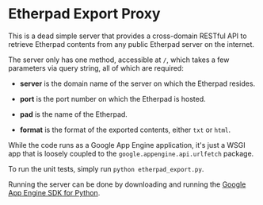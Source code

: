 # Etherpad Export Proxy

This is a dead simple server that provides a cross-domain RESTful API to
retrieve Etherpad contents from any public Etherpad server on the internet.

The server only has one method, accessible at `/`, which takes a few
parameters via query string, all of which are required:

* **server** is the domain name of the server on which the Etherpad resides.

* **port** is the port number on which the Etherpad is hosted.

* **pad** is the name of the Etherpad.

* **format** is the format of the exported contents, either `txt` or `html`.

While the code runs as a Google App Engine application, it's just a
WSGI app that is loosely coupled to the `google.appengine.api.urlfetch`
package.

To run the unit tests, simply run `python etherpad_export.py`.

Running the server can be done by downloading and running the [Google App Engine SDK for Python][python-sdk].

  [python-sdk]: http://code.google.com/appengine/downloads.html#Google_App_Engine_SDK_for_Python

